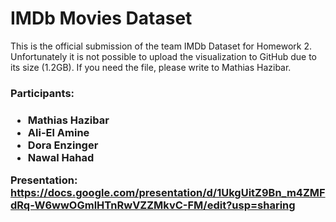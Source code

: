 <h1>IMDb Movies Dataset </h1>

This is the official submission of the team IMDb Dataset for Homework 2.
Unfortunately it is not possible to upload the visualization to GitHub due to its size (1.2GB). If you need the file, please write to Mathias Hazibar. 

<h3>Participants: <h3>

* Mathias Hazibar
* Ali-El Amine
* Dora Enzinger
* Nawal Hahad


Presentation:
https://docs.google.com/presentation/d/1UkgUitZ9Bn_m4ZMFdRq-W6wwOGmlHTnRwVZZMkvC-FM/edit?usp=sharing
